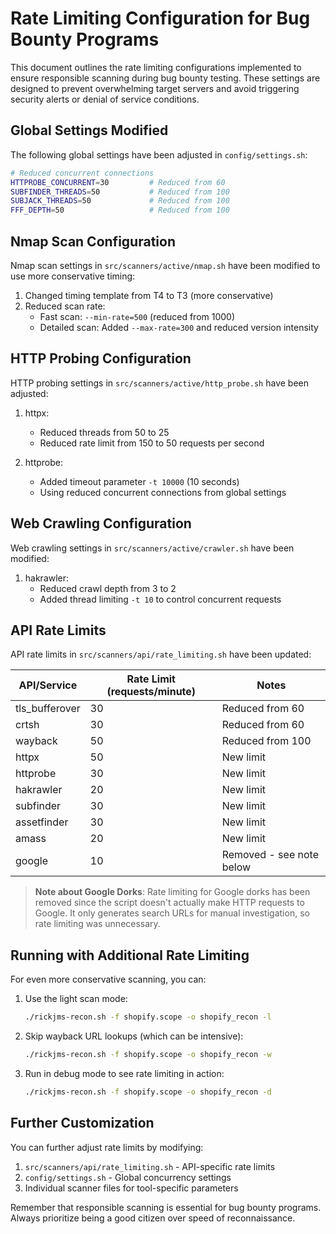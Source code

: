 # Rate Limiting Configuration for Bug Bounty Programs

This document outlines the rate limiting configurations implemented to ensure responsible scanning during bug bounty testing. These settings are designed to prevent overwhelming target servers and avoid triggering security alerts or denial of service conditions.

## Global Settings Modified

The following global settings have been adjusted in `config/settings.sh`:

```bash
# Reduced concurrent connections
HTTPROBE_CONCURRENT=30         # Reduced from 60
SUBFINDER_THREADS=50           # Reduced from 100
SUBJACK_THREADS=50             # Reduced from 100
FFF_DEPTH=50                   # Reduced from 100
```

## Nmap Scan Configuration

Nmap scan settings in `src/scanners/active/nmap.sh` have been modified to use more conservative timing:

1. Changed timing template from T4 to T3 (more conservative)
2. Reduced scan rate:
   - Fast scan: `--min-rate=500` (reduced from 1000)
   - Detailed scan: Added `--max-rate=300` and reduced version intensity

## HTTP Probing Configuration

HTTP probing settings in `src/scanners/active/http_probe.sh` have been adjusted:

1. httpx:

   - Reduced threads from 50 to 25
   - Reduced rate limit from 150 to 50 requests per second

2. httprobe:
   - Added timeout parameter `-t 10000` (10 seconds)
   - Using reduced concurrent connections from global settings

## Web Crawling Configuration

Web crawling settings in `src/scanners/active/crawler.sh` have been modified:

1. hakrawler:
   - Reduced crawl depth from 3 to 2
   - Added thread limiting `-t 10` to control concurrent requests

## API Rate Limits

API rate limits in `src/scanners/api/rate_limiting.sh` have been updated:

| API/Service    | Rate Limit (requests/minute) | Notes                    |
| -------------- | ---------------------------- | ------------------------ |
| tls_bufferover | 30                           | Reduced from 60          |
| crtsh          | 30                           | Reduced from 60          |
| wayback        | 50                           | Reduced from 100         |
| httpx          | 50                           | New limit                |
| httprobe       | 30                           | New limit                |
| hakrawler      | 20                           | New limit                |
| subfinder      | 30                           | New limit                |
| assetfinder    | 30                           | New limit                |
| amass          | 20                           | New limit                |
| google         | 10                           | Removed - see note below |

> **Note about Google Dorks**: Rate limiting for Google dorks has been removed since the script doesn't actually make HTTP requests to Google. It only generates search URLs for manual investigation, so rate limiting was unnecessary.

## Running with Additional Rate Limiting

For even more conservative scanning, you can:

1. Use the light scan mode:

   ```bash
   ./rickjms-recon.sh -f shopify.scope -o shopify_recon -l
   ```

2. Skip wayback URL lookups (which can be intensive):

   ```bash
   ./rickjms-recon.sh -f shopify.scope -o shopify_recon -w
   ```

3. Run in debug mode to see rate limiting in action:
   ```bash
   ./rickjms-recon.sh -f shopify.scope -o shopify_recon -d
   ```

## Further Customization

You can further adjust rate limits by modifying:

1. `src/scanners/api/rate_limiting.sh` - API-specific rate limits
2. `config/settings.sh` - Global concurrency settings
3. Individual scanner files for tool-specific parameters

Remember that responsible scanning is essential for bug bounty programs. Always prioritize being a good citizen over speed of reconnaissance.
